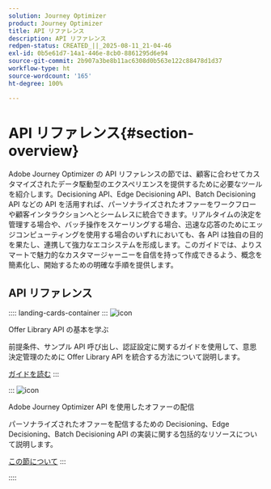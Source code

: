 ```yaml
---
solution: Journey Optimizer
product: Journey Optimizer
title: API リファレンス
description: API リファレンス
redpen-status: CREATED_||_2025-08-11_21-04-46
exl-id: 0b5e61d7-14a1-446e-8cb0-8861295d6e94
source-git-commit: 2b907a3be8b11ac6308d0b563e122c88478d1d37
workflow-type: ht
source-wordcount: '165'
ht-degree: 100%

---
```


# API リファレンス{#section-overview}

Adobe Journey Optimizer の API リファレンスの節では、顧客に合わせてカスタマイズされたデータ駆動型のエクスペリエンスを提供するために必要なツールを紹介します。Decisioning API、Edge Decisioning API、Batch Decisioning API などの API を活用すれば、パーソナライズされたオファーをワークフローや顧客インタラクションへとシームレスに統合できます。リアルタイムの決定を管理する場合や、バッチ操作をスケーリングする場合、迅速な応答のためにエッジコンピューティングを使用する場合のいずれにおいても、各 API は独自の目的を果たし、連携して強力なエコシステムを形成します。このガイドでは、よりスマートで魅力的なカスタマージャーニーを自信を持って作成できるよう、概念を簡素化し、開始するための明確な手順を提供します。

## API リファレンス

:::: landing-cards-container
:::
![icon](https://cdn.experienceleague.adobe.com/icons/circle-play.svg)

Offer Library API の基本を学ぶ

前提条件、サンプル API 呼び出し、認証設定に関するガイドを使用して、意思決定管理のために Offer Library API を統合する方法について説明します。

[ガイドを読む](../using/offers/api-reference/getting-started.md)
:::

:::
![icon](https://cdn.experienceleague.adobe.com/icons/code-branch.svg)

Adobe Journey Optimizer API を使用したオファーの配信

パーソナライズされたオファーを配信するための Decisioning、Edge Decisioning、Batch Decisioning API の実装に関する包括的なリソースについて説明します。

[この節について](offer-delivery-api-landing-page.md)
:::

::::
